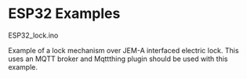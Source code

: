 # ESP32 Examples

ESP32_lock.ino

Example of a lock mechanism over JEM-A interfaced electric lock. This uses an MQTT broker and Mqttthing plugin should be used with this example.
